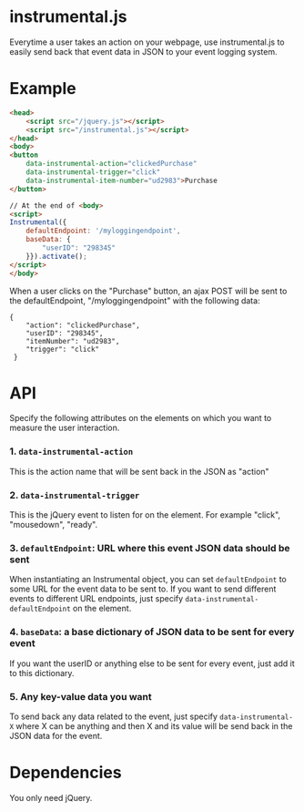 # instrumental.js

Everytime a user takes an action on your webpage, use instrumental.js to easily send back that event data in JSON to your event logging system.

# Example
```html
<head>
    <script src="/jquery.js"></script>
    <script src="/instrumental.js"></script>
</head>
<body>
<button
    data-instrumental-action="clickedPurchase"
    data-instrumental-trigger="click"
    data-instrumental-item-number="ud2983">Purchase
</button>

// At the end of <body>
<script>
Instrumental({
    defaultEndpoint: '/myloggingendpoint',
    baseData: {
        "userID": "298345"
    }}).activate();
</script>
</body>
```

When a user clicks on the "Purchase" button, an ajax POST will be sent to the defaultEndpoint, "/myloggingendpoint" with the following data:

```
{
    "action": "clickedPurchase",
    "userID": "298345",
    "itemNumber": "ud2983",
    "trigger": "click"
 }
```

# API
Specify the following attributes on the elements on which you want to measure the user interaction.

### 1. `data-instrumental-action`
This is the action name that will be sent back in the JSON as "action"

### 2. `data-instrumental-trigger`
This is the jQuery event to listen for on the element. For example "click", "mousedown", "ready".

### 3. `defaultEndpoint`: URL where this event JSON data should be sent
When instantiating an Instrumental object, you can set `defaultEndpoint` to some URL for the event data to be sent to.
If you want to send different events to different URL endpoints, just specify `data-instrumental-defaultEndpoint` on the element.

### 4. `baseData`: a base dictionary of JSON data to be sent for every event
If you want the userID or anything else to be sent for every event, just add it to this dictionary.

### 5. Any key-value data you want
To send back any data related to the event, just specify `data-instrumental-X` where X can be anything and then X and its value will be send back in the JSON data for the event.

# Dependencies
You only need jQuery.
